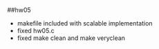 ##hw05
* makefile included with scalable implementation
* fixed hw05.c
* fixed make clean and make veryclean

